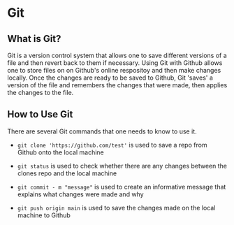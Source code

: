 # Git

## What is Git?

Git is a version control system that allows one to save different versions of a file and then revert back to them if necessary. Using Git with Github allows one to store files on on Github's online respositoy and then make changes locally. Once the changes are ready to be saved to Github, Git 'saves' a version of the file and remembers the changes that were made, then applies the changes to the file.

## How to Use Git

There are several Git commands that one needs to know to use it.

* `git clone 'https://github.com/test'` is used to save a repo from Github onto the local machine

* `git status` is used to check whether there are any changes between the clones repo and the local machine

* `git commit - m "message"` is used to create an informative message that explains what changes were made and why

* `git push origin main` is used to save the changes made on the local machine to Github
